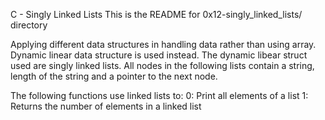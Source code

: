 C - Singly Linked Lists
This is the README for 0x12-singly_linked_lists/ directory

Applying different data structures in handling data rather than using array.
Dynamic linear data structure is used instead. The dynamic libear struct used
are singly linked lists.
All nodes in the following lists contain a string, length of the string and
a pointer to the next node.

The following functions use linked lists to:
0: Print all elements of a list
1: Returns the number of elements in a linked list